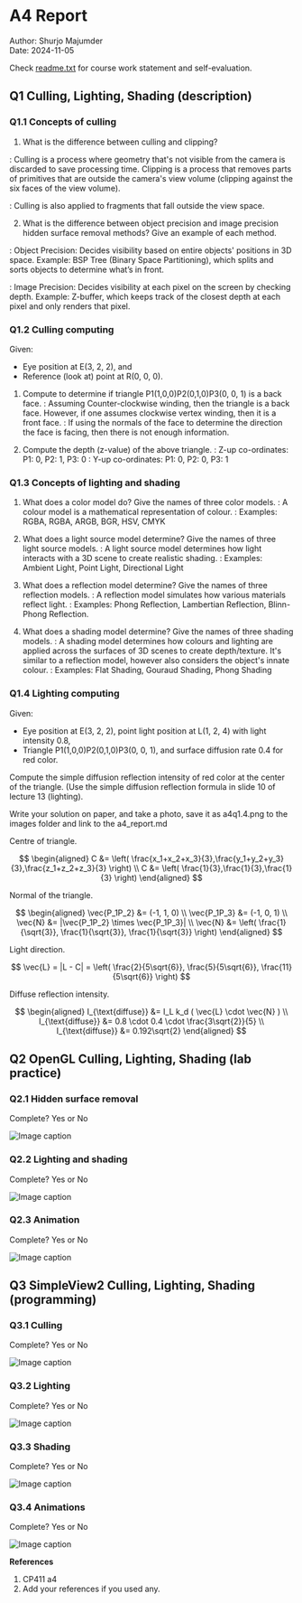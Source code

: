 # A4 Report

Author: Shurjo Majumder  
Date: 2024-11-05 

Check [readme.txt](readme.txt) for course work statement and self-evaluation. 
  
## Q1 Culling, Lighting, Shading (description)


### Q1.1 Concepts of culling

1. What is the difference between culling and clipping?

: Culling is a process where geometry that's not visible from the camera is discarded to save processing time. Clipping is a process that removes parts of primitives that are outside the camera's view volume (clipping against the six faces of the view volume).

: Culling is also applied to fragments that fall outside the view space.

2. What is the difference between object precision and image precision hidden surface removal methods? Give an example of each method.

: Object Precision: Decides visibility based on entire objects' positions in 3D space. Example: BSP Tree (Binary Space Partitioning), which splits and sorts objects to determine what’s in front.

: Image Precision: Decides visibility at each pixel on the screen by checking depth. Example: Z-buffer, which keeps track of the closest depth at each pixel and only renders that pixel.

### Q1.2 Culling computing

Given:
* Eye position at E(3, 2, 2), and
* Reference (look at) point at R(0, 0, 0).

1. Compute to determine if triangle P1(1,0,0)P2(0,1,0)P3(0, 0, 1) is a back face.
: Assuming Counter-clockwise winding, then the triangle is a back face. However, if one assumes clockwise vertex winding, then it is a front face.
: If using the normals of the face to determine the direction the face is facing, then there is not enough information.

2. Compute the depth (z-value) of the above triangle.
: Z-up co-ordinates: P1: 0, P2: 1, P3: 0
: Y-up co-ordinates: P1: 0, P2: 0, P3: 1

### Q1.3 Concepts of lighting and shading

1. What does a color model do? Give the names of three color models.
: A colour model is a mathematical representation of colour.
: Examples: RGBA, RGBA, ARGB, BGR, HSV, CMYK

2. What does a light source model determine? Give the names of three light source models.
: A light source model determines how light interacts with a 3D scene to create realistic shading.
: Examples: Ambient Light, Point Light, Directional Light

3. What does a reflection model determine? Give the names of three reflection models.
: A reflection model simulates how various materials reflect light.
: Examples: Phong Reflection, Lambertian Reflection, Blinn-Phong Reflection.

4. What does a shading model determine? Give the names of three shading models.
: A shading model determines how colours and lighting are applied across the surfaces of 3D scenes to create depth/texture. It's similar to a reflection model, however also considers the object's innate colour.
: Examples: Flat Shading, Gouraud Shading, Phong Shading

### Q1.4 Lighting computing

Given:

* Eye position at E(3, 2, 2), point light position at L(1, 2, 4) with light intensity 0.8,
* Triangle P1(1,0,0)P2(0,1,0)P3(0, 0, 1), and surface diffusion rate 0.4 for red color.

Compute the simple diffusion reflection intensity of red color at the center of the triangle. (Use the simple diffusion reflection formula in slide 10 of lecture 13 (lighting).

Write your solution on paper, and take a photo, save it as a4q1.4.png to the images folder and link to the a4_report.md

Centre of triangle.

$$
\begin{aligned}
C &= \left( \frac{x_1+x_2+x_3}{3},\frac{y_1+y_2+y_3}{3},\frac{z_1+z_2+z_3}{3} \right) \\
C &= \left( \frac{1}{3},\frac{1}{3},\frac{1}{3} \right)
\end{aligned}
$$

Normal of the triangle.

$$
\begin{aligned}
\vec{P_1P_2} &= (-1, 1, 0) \\
\vec{P_1P_3} &= (-1, 0, 1) \\
\vec{N} &= |\vec{P_1P_2} \times \vec{P_1P_3}| \\
\vec{N} &= \left( \frac{1}{\sqrt{3}}, \frac{1}{\sqrt{3}}, \frac{1}{\sqrt{3}} \right)
\end{aligned}
$$

Light direction.

$$
\vec{L} = |L - C| = \left( \frac{2}{5\sqrt{6}}, \frac{5}{5\sqrt{6}}, \frac{11}{5\sqrt{6}} \right)
$$

Diffuse reflection intensity.

$$
\begin{aligned}
I_{\text{diffuse}} &= I_L k_d ( \vec{L} \cdot \vec{N} ) \\
I_{\text{diffuse}} &= 0.8 \cdot 0.4 \cdot \frac{3\sqrt{2}}{5} \\
I_{\text{diffuse}} &= 0.192\sqrt{2}
\end{aligned}
$$

## Q2 OpenGL Culling, Lighting, Shading (lab practice)

### Q2.1 Hidden surface removal 

Complete? Yes or No 

<!--If you answer Yes, insert one or more screenshot images to show the completion.-->

![Image caption](images/demo.png)

<!-- If No, add a short description to describe the issues encountered.-->

### Q2.2 Lighting and shading 

Complete? Yes or No 

<!--If you answer Yes, insert one or more screenshot images to show the completion.-->

![Image caption](images/demo.png)

<!-- If No, add a short description to describe the issues encountered.-->

### Q2.3 Animation 

Complete? Yes or No 

<!--If you answer Yes, insert one or more screenshot images to show the completion.-->

![Image caption](images/demo.png)

<!-- If No, add a short description to describe the issues encountered.-->


## Q3 SimpleView2 Culling, Lighting, Shading (programming)

### Q3.1 Culling

Complete? Yes or No 

<!--If you answer Yes, insert one or more screenshot images to show the completion. -->

![Image caption](images/demo.png)

<!--If No, add a short description to describe the issues encountered.-->


### Q3.2 Lighting

Complete? Yes or No 

<!--If you answer Yes, insert one or more screenshot images to show the completion. -->

![Image caption](images/demo.png)

<!--If No, add a short description to describe the issues encountered.-->


### Q3.3 Shading

Complete? Yes or No 

<!--If you answer Yes, insert one or more screenshot images to show the completion. -->

![Image caption](images/demo.png)

<!--If No, add a short description to describe the issues encountered.-->


### Q3.4 Animations

Complete? Yes or No 

<!--If you answer Yes, insert one or more screenshot images to show the completion. -->

![Image caption](images/demo.png)

<!--If No, add a short description to describe the issues encountered.-->

**References**

1. CP411 a4
2. Add your references if you used any. 
